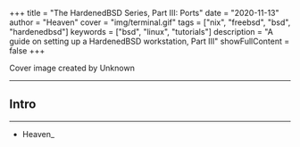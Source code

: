 +++
title = "The HardenedBSD Series, Part III: Ports"
date = "2020-11-13"
author = "Heaven"
cover = "img/terminal.gif"
tags = ["nix", "freebsd", "bsd", "hardenedbsd"]
keywords = ["bsd", "linux", "tutorials"]
description = "A guide on setting up a HardenedBSD workstation, Part III"
showFullContent = false
+++

Cover image created by Unknown

---

## Intro

---

- Heaven_

